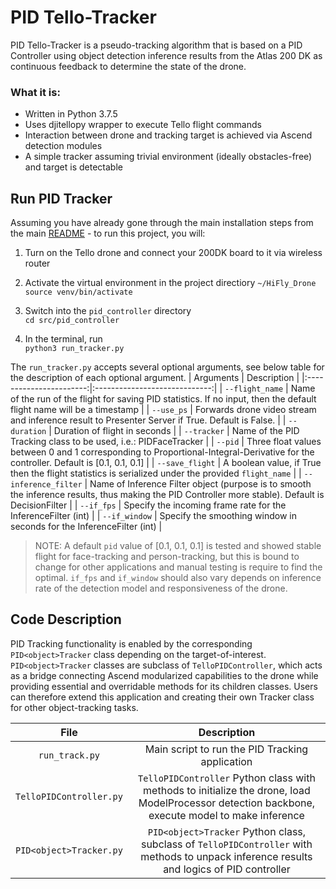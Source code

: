 # PID Tello-Tracker

PID Tello-Tracker is a pseudo-tracking algorithm that is based on a PID Controller using object detection inference results from the Atlas 200 DK as continuous feedback to determine the state of the drone. 

### What it is:
- Written in Python 3.7.5
- Uses djitellopy wrapper to execute Tello flight commands
- Interaction between drone and tracking target is achieved via Ascend detection modules
- A simple tracker assuming trivial environment (ideally obstacles-free) and target is detectable

## Run PID Tracker
Assuming you have already gone through the main installation steps from the main [README](https://github.com/Ascend-Huawei/HiFly_Drone/tree/main) - to run this project, you will:
1. Turn on the Tello drone and connect your 200DK board to it via wireless router
2. Activate the virtual environment in the project directiory `~/HiFly_Drone` <br>
    `source venv/bin/activate`

3. Switch into the `pid_controller` directory <br>
    `cd src/pid_controller`
    
4. In the terminal, run <br>
    `python3 run_tracker.py`
    
The `run_tracker.py` accepts several optional arguments, see below table for the description of each optional argument.
|   Arguments             |         Description           |
|:-----------------------:|:-----------------------------:|
| `--flight_name`         | Name of the run of the flight for saving PID statistics. If no input, then the default flight name will be a timestamp |
| `--use_ps`              | Forwards drone video stream and inference result to Presenter Server if True. Default is False. |
| `--duration`            | Duration of flight in seconds |
| `--tracker`             | Name of the PID Tracking class to be used, i.e.: PIDFaceTracker |
| `--pid`                 | Three float values between 0 and 1 corresponding to Proportional-Integral-Derivative for the controller. Default is [0.1, 0.1, 0.1] |
| `--save_flight`         | A boolean value, if True then the flight statistics is serialized under the provided `flight_name` |
| `--inference_filter`    | Name of Inference Filter object (purpose is to smooth the inference results, thus making the PID Controller more stable). Default is DecisionFilter |
| `--if_fps`              | Specify the incoming frame rate for the InferenceFilter (int) |
| `--if_window`           | Specify the smoothing window in seconds for the InferenceFilter (int) |


> NOTE: A default `pid` value of [0.1, 0.1, 0.1] is tested and showed stable flight for face-tracking and person-tracking, but this is bound to change for other applications and manual testing is require to find the optimal. 
`if_fps` and `if_window` should also vary depends on inference rate of the detection model and responsiveness of the drone. 



## Code Description
PID Tracking functionality is enabled by the corresponding `PID<object>Tracker` class depending on the target-of-interest. `PID<object>Tracker` classes are subclass of `TelloPIDController`, 
which acts as a bridge connecting Ascend modularized capabilities to the drone while providing essential and overridable methods for its children classes. Users can therefore 
extend this application and creating their own Tracker class for other object-tracking tasks.

|   File   |         Description           |
|:--------:|:-----------------------------:|
| `run_track.py`          | Main script to run the PID Tracking application      |
| `TelloPIDController.py` | `TelloPIDController` Python class with methods to initialize the drone, load ModelProcessor detection backbone, execute model to make inference |
| `PID<object>Tracker.py` | `PID<object>Tracker` Python class, subclass of `TelloPIDController` with methods to unpack inference results and logics of PID controller|
